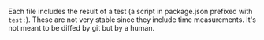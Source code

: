 Each file includes the result of a test (a script in package.json prefixed with `test:`).
These are not very stable since they include time measurements. It's not meant to be diffed by
git but by a human.
